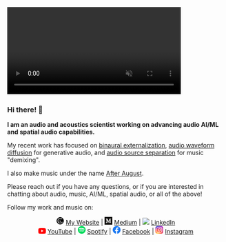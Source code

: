 <!-- <a href="https://www.chrislandschoot.com/binaural-externalization">
  <video width="100%" height="auto" autoplay loop muted>
    <source src="binaural_rotation.mov" type="video/quicktime">
  Your browser does not support the video tag.
  </video>
</a> -->

<a href="https://www.chrislandschoot.com/binaural-externalization">
  <video width="80%" height="auto" autoplay loop muted>
    <source src="https://drive.google.com/uc?export=download&id=1aEAHwiDLHt4oeOb-i5kgeM7mhORnfnJv" type="video/quicktime">
  Your browser does not support the video tag.
  </video>
</a>

### Hi there! 👋

**I am an audio and acoustics scientist working on advancing audio AI/ML and spatial audio capabilities.**

My recent work has focused on [binaural externalization](https://www.chrislandschoot.com/binaural-externalization), [audio waveform diffusion](https://github.com/crlandsc/tiny-audio-diffusion) for generative audio, and [audio source separation](https://github.com/crlandsc/Music-Demixing-with-Band-Split-RNN) for music "demixing".

I also make music under the name [After August](https://www.after-august.com/).

Please reach out if you have any questions, or if you are interested in chatting about audio, music, AI/ML, spatial audio, or all of the above!


Follow my work and music on:

<div style="text-align: center">

[<img src="images/cl.png" width="18px">](https://www.chrislandschoot.com/) [My Website](https://www.chrislandschoot.com/) | [<img src="images/medium.png" width="18px">](https://medium.com/@crlandschoot) [Medium](https://medium.com/@crlandschoot) | [<img src="images/linkedin.ico" width="18px">](https://www.linkedin.com/in/christopher-landschoot/) [LinkedIn](https://www.linkedin.com/in/christopher-landschoot/)<br>[<img src="images/youtube.png" width="18px">](https://www.youtube.com/@AfterAugust) [YouTube](https://www.youtube.com/@AfterAugust) | [<img src="images/spotify.png" width="18px">](https://open.spotify.com/artist/2i6noWJnJQPXPsudoiJuMS?si=Yqq87adqSqOqxelI1UcxJA) [Spotify](https://open.spotify.com/artist/2i6noWJnJQPXPsudoiJuMS?si=Yqq87adqSqOqxelI1UcxJA) | [<img src="images/facebook.webp" width="18px">](https://www.facebook.com/TheAfterAugust/) [Facebook](https://www.facebook.com/TheAfterAugust/) | [<img src="images/instagram.png" width="18px">](https://www.instagram.com/the_after_august/) [Instagram](https://www.instagram.com/the_after_august/)

</div>

